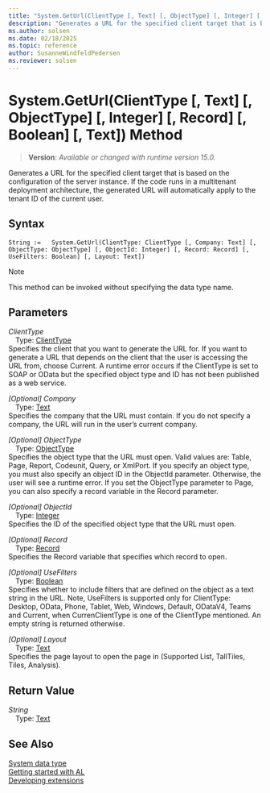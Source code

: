 ```yaml
---
title: "System.GetUrl(ClientType [, Text] [, ObjectType] [, Integer] [, Record] [, Boolean] [, Text]) Method"
description: "Generates a URL for the specified client target that is based on the configuration of the server instance."
ms.author: solsen
ms.date: 02/18/2025
ms.topic: reference
author: SusanneWindfeldPedersen
ms.reviewer: solsen
---
```

[//]: # (START>DO_NOT_EDIT)
[//]: # (IMPORTANT:Do not edit any of the content between here and the END>DO_NOT_EDIT.)
[//]: # (Any modifications should be made in the .xml files in the ModernDev repo.)
# System.GetUrl(ClientType [, Text] [, ObjectType] [, Integer] [, Record] [, Boolean] [, Text]) Method
> **Version**: _Available or changed with runtime version 15.0._

Generates a URL for the specified client target that is based on the configuration of the server instance. If the code runs in a multitenant deployment architecture, the generated URL will automatically apply to the tenant ID of the current user.


## Syntax
```AL
String :=   System.GetUrl(ClientType: ClientType [, Company: Text] [, ObjectType: ObjectType] [, ObjectId: Integer] [, Record: Record] [, UseFilters: Boolean] [, Layout: Text])
```
> [!NOTE]
> This method can be invoked without specifying the data type name.
## Parameters
*ClientType*  
&emsp;Type: [ClientType](../clienttype/clienttype-option.md)  
Specifies the client that you want to generate the URL for. If you want to generate a URL that depends on the client that the user is accessing the URL from, choose Current. A runtime error occurs if the ClientType is set to SOAP or OData but the specified object type and ID has not been published as a web service.  

*[Optional] Company*  
&emsp;Type: [Text](../text/text-data-type.md)  
Specifies the company that the URL must contain. If you do not specify a company, the URL will run in the user’s current company.  

*[Optional] ObjectType*  
&emsp;Type: [ObjectType](../objecttype/objecttype-option.md)  
Specifies the object type that the URL must open. Valid values are: Table, Page, Report, Codeunit, Query, or XmlPort. If you specify an object type, you must also specify an object ID in the ObjectId parameter. Otherwise, the user will see a runtime error. If you set the ObjectType parameter to Page, you can also specify a record variable in the Record parameter.  

*[Optional] ObjectId*  
&emsp;Type: [Integer](../integer/integer-data-type.md)  
Specifies the ID of the specified object type that the URL must open.  

*[Optional] Record*  
&emsp;Type: [Record](../record/record-data-type.md)  
Specifies the Record variable that specifies which record to open.  

*[Optional] UseFilters*  
&emsp;Type: [Boolean](../boolean/boolean-data-type.md)  
Specifies whether to include filters that are defined on the object as a text string in the URL. Note, UseFilters is supported only for ClientType: Desktop, OData, Phone, Tablet, Web, Windows, Default, ODataV4, Teams and Current, when CurrenClientType is one of the ClientType mentioned. An empty string is returned otherwise.  

*[Optional] Layout*  
&emsp;Type: [Text](../text/text-data-type.md)  
Specifies the page layout to open the page in (Supported List, TallTiles, Tiles, Analysis).  


## Return Value
*String*  
&emsp;Type: [Text](../text/text-data-type.md)  



[//]: # (IMPORTANT: END>DO_NOT_EDIT)
## See Also
[System data type](system-data-type.md)  
[Getting started with AL](../../devenv-get-started.md)  
[Developing extensions](../../devenv-dev-overview.md)